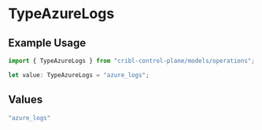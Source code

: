 # TypeAzureLogs

## Example Usage

```typescript
import { TypeAzureLogs } from "cribl-control-plane/models/operations";

let value: TypeAzureLogs = "azure_logs";
```

## Values

```typescript
"azure_logs"
```
